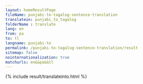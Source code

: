 ```yaml
---
layout: homeResultPage
fileName: punjabi-to-tagalog-sentence-translation
translatein: punjabi_to_tagalog
folderName : translate
lang: en
from: pa
to: tl
langname: punjabi-to
permalink: /punjabi-to-tagalog-sentence-translation/result
sitemap: false
nointernationalization: true
matchurls: en&&pa&&tl
---
```

{% include result/translateinto.html %}

<script src="/js/result/translation.js" data-foldername="{{page.folderName}}" data-lang="{{page.lang}}"></script>
